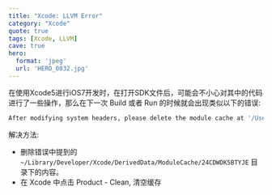 ```yaml
---
title: "Xcode: LLVM Error"
category: "Xcode"
quote: true
tags: [Xcode, LLVM]
cave: true
hero:
  format: 'jpeg'
  url: 'HERO_0032.jpg'
---
```

在使用Xcode5进行iOS7开发时，在打开SDK文件后，可能会不小心对其中的代码进行了一些操作，那么在下一次 Build 或者 Run 的时候就会出现类似以下的错误:
 
```sh
After modifying system headers, please delete the module cache at '/Users/one/Library/Developer/Xcode/DerivedData/ModuleCache/24CDWDK5BTYJE'
```

解决方法:

- 删除错误中提到的 `~/Library/Developer/Xcode/DerivedData/ModuleCache/24CDWDK5BTYJE` 目录下的内容。
- 在 Xcode 中点击 Product - Clean, 清空缓存